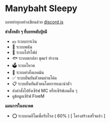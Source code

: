 # Manybaht Sleepy

บอททำทุกอย่างเขียนด้วย [discord.js](https://github.com/discordjs/discord.js)

**คำสั่งหลัก ๆ ที่บอทหลับปุ๋ยมี**
- 💵 ระบบการเงิน
- 🎰 ระบบพนัน
- 📝 ระบบโปรไฟล์
- 🐟 ระบบตกปลา ขุดแร่ ทำงาน
- 🗳️ ระบบโหวต
- 📕 ระบบคำสั่งแอดมิน
- ✅ ระบบยืนยันตัวตนผ่านโค้ด
- 📋 ระบบยืนยันตัวตนโดยการแนะนำตัว
- ส่งคำสั่งไปยังเซิร์ฟ MC หรือเซิร์ฟเกมอื่น ๆ
- ดูข้อมูลเซิร์ฟ FiveM

**แผนการในอนาคต**

- ⭕ ระบบกดอีโมเพื่อรับโรล ( 60% ) [ โครงสร้างเสร็จแล้ว ]